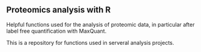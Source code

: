 ## Proteomics analysis with R

Helpful functions used for the analysis of proteomic data, in particular after label free quantification with MaxQuant.

This is a repository for functions used in serveral analysis projects. 
